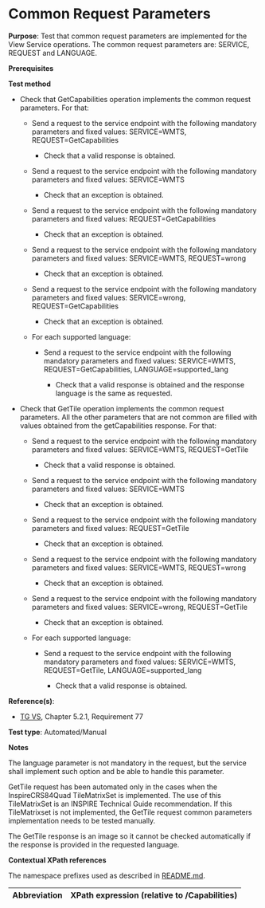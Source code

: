 # Common Request Parameters

**Purpose**: Test that common request parameters are implemented for the View Service operations. The common request parameters are: SERVICE, REQUEST and LANGUAGE.

**Prerequisites**

**Test method**

* Check that GetCapabilities operation implements the common request parameters. For that:

  * Send a request to the service endpoint with the following mandatory parameters and fixed values: SERVICE=WMTS, REQUEST=GetCapabilities

    * Check that a valid response is obtained.

  * Send a request to the service endpoint with the following mandatory parameters and fixed values: SERVICE=WMTS

    * Check that an exception is obtained.

  * Send a request to the service endpoint with the following mandatory parameters and fixed values: REQUEST=GetCapabilities

    * Check that an exception is obtained.

  * Send a request to the service endpoint with the following mandatory parameters and fixed values: SERVICE=WMTS, REQUEST=wrong

    * Check that an exception is obtained.

  * Send a request to the service endpoint with the following mandatory parameters and fixed values: SERVICE=wrong, REQUEST=GetCapabilities

    * Check that an exception is obtained.

  * For each supported language:

    * Send a request to the service endpoint with the following mandatory parameters and fixed values: SERVICE=WMTS, REQUEST=GetCapabilities, LANGUAGE=supported_lang

      * Check that a valid response is obtained and the response language is the same as requested.

* Check that GetTile operation implements the common request parameters. All the other parameters that are not common are filled with values obtained from the getCapabilities response. For that:

  * Send a request to the service endpoint with the following mandatory parameters and fixed values: SERVICE=WMTS, REQUEST=GetTile

    * Check that a valid response is obtained.

  * Send a request to the service endpoint with the following mandatory parameters and fixed values: SERVICE=WMTS

    * Check that an exception is obtained.

  * Send a request to the service endpoint with the following mandatory parameters and fixed values: REQUEST=GetTile

    * Check that an exception is obtained.

  * Send a request to the service endpoint with the following mandatory parameters and fixed values: SERVICE=WMTS, REQUEST=wrong

    * Check that an exception is obtained.

  * Send a request to the service endpoint with the following mandatory parameters and fixed values: SERVICE=wrong, REQUEST=GetTile

    * Check that an exception is obtained.

  * For each supported language:

    * Send a request to the service endpoint with the following mandatory parameters and fixed values: SERVICE=WMTS, REQUEST=GetTile, LANGUAGE=supported_lang

      * Check that a valid response is obtained.

**Reference(s)**:
* [TG VS](./README.md#ref_TG_VS), Chapter 5.2.1, Requirement 77

**Test type**: Automated/Manual

**Notes**

The language parameter is not mandatory in the request, but the service shall implement such option and be able to handle this parameter.

GetTile request has been automated only in the cases when the InspireCRS84Quad TileMatrixSet is implemented. The use of this TileMatrixSet is an INSPIRE Technical Guide recommendation. If this TileMatrixset is not implemented, the GetTile request common parameters implementation needs to be tested manually.

The GetTile response is an image so it cannot be checked automatically if the response is provided in the requested language.

**Contextual XPath references**

The namespace prefixes used as described in [README.md](./README.md#namespaces).

Abbreviation                                               |  XPath expression (relative to /Capabilities)
---------------------------------------------------------- | -------------------------------------------------------------------------